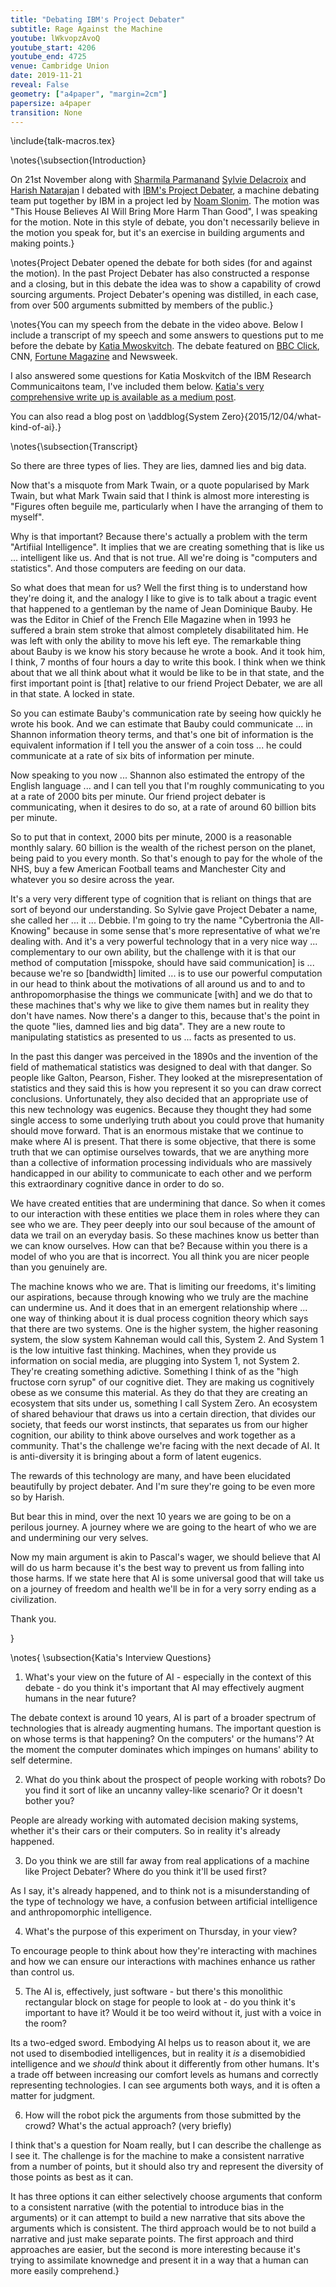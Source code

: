 ```yaml
---
title: "Debating IBM's Project Debater"
subtitle: Rage Against the Machine
youtube: lWkvopzAvoQ
youtube_start: 4206
youtube_end: 4725
venue: Cambridge Union
date: 2019-11-21
reveal: False
geometry: ["a4paper", "margin=2cm"]
papersize: a4paper
transition: None
---
```


\include{talk-macros.tex}

\notes{\subsection{Introduction}

On 21st November along with [Sharmila Parmanand](https://www.gender.cam.ac.uk/PhD/current-phd-students-1/sharmila-parmanand) [Sylvie Delacroix](https://www.birmingham.ac.uk/staff/profiles/law/delacroix-sylvie.aspx) and [Harish Natarajan](https://twitter.com/hknatarajan) I debated with [IBM's Project Debater](https://www.research.ibm.com/artificial-intelligence/project-debater/), a machine debating team put together by IBM in a project led by [Noam Slonim](https://researcher.watson.ibm.com/researcher/view.php?person=il-NOAMS). The motion was "This House Believes AI Will Bring More Harm Than Good", I was speaking for the motion. Note in this style of debate, you don't necessarily believe in the motion you speak for, but it's an exercise in building arguments and making points.}

\notes{Project Debater opened the debate for both sides (for and against the motion). In the past Project Debater has also constructed a response and a closing, but in this debate the idea was to show a capability of crowd sourcing arguments. Project Debater's opening was distilled, in each case, from over 500 arguments submitted by members of the public.}

\notes{You can my speech from the debate in the video above. Below I include a transcript of my speech and some answers to questions put to me before the debate by [Katia Mwoskvitch](http://www.katiamoskvitch.com). The debate featured on [BBC Click](https://www.bbc.co.uk/programmes/m000bsy1), CNN, [Fortune Magazine](https://fortune.com/2019/11/22/ibm-ai-debate-arguments-cambridge-union/) and Newsweek.

I also answered some questions for Katia Moskvitch of the IBM Research Communicaitons team, I've included them below. [Katia's very comprehensive write up is available as a medium post](https://medium.com/@IBMResearch/augmenting-humans-ibms-project-debater-ai-gives-human-debating-teams-a-hand-at-cambridge-69a29bcd4eff).

You can also read a blog post on \addblog{System Zero}{2015/12/04/what-kind-of-ai}.}


\notes{\subsection{Transcript}

So there are three types of lies. They are lies, damned lies and big data. 

Now that's a misquote from Mark Twain, or a quote popularised by Mark Twain, but what Mark Twain said that I think is almost more interesting is "Figures often beguile me, particularly when I have the arranging of them to myself". 

Why is that important? Because there's actually a problem with the term "Artifiial Intelligence". It implies that we are creating something that is like us ... intelligent like us. And that is not true. All we're doing is "computers and statistics". And those computers are feeding on our data. 

So what does that mean for us? Well the first thing is to understand how they're doing it, and the analogy I like to give is to talk about a tragic event that happened to a gentleman by the name of Jean Dominique Bauby. He was the Editor in Chief of the French Elle Magazine when in 1993 he suffered a brain stem stroke that almost completely disabilitated him. He was left with only the ability to move his left eye. The remarkable thing about Bauby is we know his story because he wrote a book. And it took him, I think, 7 months of four hours a day to write this book. I think when we think about that we all think about what it would be like to be in that state, and the first important point is [that] relative to our friend Project Debater, we are all in that state. A locked in state. 

So you can estimate Bauby's communication rate by seeing how quickly he wrote his book. And we can estimate that Bauby could communicate ... in Shannon information theory terms, and that's one bit of information is the equivalent information if I tell you the answer of a coin toss ... he could communicate at a rate of six bits of information per minute. 

Now speaking to you now ... Shannon also estimated the entropy of the English language ... and I can tell you that I'm roughly communicating to you at a rate of 2000 bits per minute. Our friend project debater is communicating, when it desires to do so, at a rate of around 60 billion bits per minute.

So to put that in context, 2000 bits per minute, 2000 is a reasonable monthly salary. 60 billion is the wealth of the richest person on the planet, being paid to you every month. So that's enough to pay for the whole of the NHS, buy a few American Football teams and Manchester City and whatever you so desire across the year. 

It's a very very different type of cognition that is reliant on things that are sort of beyond our understanding. So Sylvie gave Project Debater a name, she called her ... it ... Debbie. I'm going to try the name "Cybertronia the All-Knowing" because in some sense that's more representative of what we're dealing with. And it's a very powerful technology that in a very nice way ... complementary to our own ability, but the challenge with it is that our method of computation [misspoke, should have said communication] is ... because we're so [bandwidth] limited ... is to use our powerful computation in our head to think about the motivations of all around us and to and to anthropomorphasise the things we communicate [with] and we do that to these machines that's why we like to give them names but in reality they don't have names. Now there's a danger to this, because that's the point in the quote "lies, damned lies and big data". They are a new route to manipulating statistics as presented to us ... facts as presented to us. 

In the past this danger was perceived in the 1890s and the invention of the field of mathematical statistics was designed to deal with that danger. So people like Galton, Pearson, Fisher. They looked at the misrepresentation of statistics and they said this is how you represent it so you can draw correct conclusions. Unfortunately, they also decided that an appropriate use of this new technology was eugenics. Because they thought they had some single access to some underlying truth about you could prove that humanity should move forward. That is an enormous mistake that we continue to make where AI is present. That there is some objective, that there is some truth that we can optimise ourselves towards, that we are anything more than a collective of information processing individuals who are massively handicapped in our ability to communicate to each other and we perform this extraordinary cognitive dance in order to do so. 

We have created entities that are undermining that dance. So when it comes to our interaction with these entities we place them in roles where they can see who we are. They peer deeply into our soul because of the amount of data we trail on an everyday basis. So these machines know us better than we can know ourselves. How can that be? Because within you there is a model of who you are that is incorrect. You all think you are nicer people than you genuinely are. 

The machine knows who we are. That is limiting our freedoms, it's limiting our aspirations, because through knowing who we truly are the machine can undermine us. And it does that in an emergent relationship where ... one way of thinking about it is dual process cognition theory which says that there are two systems. One is the higher system, the higher reasoning system, the slow system Kahneman would call this, System 2. And System 1 is the low intuitive fast thinking. Machines, when they provide us information on social media, are plugging into System 1, not System 2. They're creating something adictive. Something I think of as the "high fructose corn syrup" of our cognitive diet. They are making us cognitively obese as we consume this material. As they do that they are creating an ecosystem that sits under us, something I call System Zero. An ecosystem of shared behaviour that draws us into a certain direction, that divides our society, that feeds our worst instincts, that separates us from our higher cognition, our ability to think above ourselves and work together as a community. That's the challenge we're facing with the next decade of AI. It is anti-diversity it is bringing about a form of latent eugenics.

The rewards of this technology are many, and have been elucidated beautifully by project debater. And I'm sure they're going to be even more so by Harish. 

But bear this in mind, over the next 10 years we are going to be on a perilous journey. A journey where we are going to the heart of who we are and undermining our very selves. 

Now my main argument is akin to Pascal's wager, we should believe that AI will do us harm because it's the best way to prevent us from falling into those harms. If we state here that AI is some universal good that will take us on a journey of freedom and health we'll be in for a very sorry ending as a civilization. 

Thank you.


}


\notes{
\subsection{Katia's Interview Questions}

1. What's your view on the future of AI - especially in the context of this debate - do you think it's important that AI may effectively augment humans in the near future?

The debate context is around 10 years, AI is part of a broader spectrum of technologies that is already augmenting humans. The important question is on whose terms is that happening? On the computers' or the humans'? At the moment the computer dominates which impinges on humans' ability to self determine.

2. What do you think about the prospect of people working with robots? Do you find it sort of like an uncanny valley-like scenario? Or it doesn't bother you?

People are already working with automated decision making systems, whether it's their cars or their computers. So in reality it's already happened.

3. Do you think we are still far away from real applications of a machine like Project Debater? Where do you think it'll be used first?

As I say, it's already happened, and to think not is a misunderstanding of the type of technology we have, a confusion between artificial intelligence and anthropomorphic intelligence.

4. What's the purpose of this experiment on Thursday, in your view?

To encourage people to think about how they're interacting with machines and how we can ensure our interactions with machines enhance us rather than control us.

5. The AI is, effectively, just software - but there's this monolithic rectangular block on stage for people to look at - do you think it's important to have it? Would it be too weird without it, just with a voice in the room?

Its a two-edged sword. Embodying AI helps us to reason about it, we are not used to disembodied intelligences, but in reality it *is* a disemobidied intelligence and we *should* think about it differently from other humans. It's a trade off between increasing our comfort levels as humans and correctly representing technologies. I can see arguments both ways, and it is often a matter for judgment.

6. How will the robot pick the arguments from those submitted by the crowd? What's the actual approach? (very briefly)

I think that's a question for Noam really, but I can describe the challenge as I see it. The challenge is for the machine to make a consistent narrative from a number of points, but it should also try and represent the diversity of those points as best as it can.

It has three options it can either selectively choose arguments that conform to a consistent narrative (with the potential to introduce bias in the arguments) or it can attempt to build a new narrative that sits above the arguments which is consistent. The third approach would be to not build a narrative and just make separate points. The first approach and third approaches are easier, but the second is more interesting because it's trying to assimilate knownedge and present it in a way that a human can more easily comprehend.}


